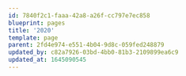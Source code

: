 ```yaml
---
id: 7840f2c1-faaa-42a8-a26f-cc797e7ec858
blueprint: pages
title: '2020'
template: page
parent: 2fd4e974-e551-4b04-9d8c-059fed248879
updated_by: c82a7926-03bd-4bb0-81b3-2109899ea6c9
updated_at: 1645090545
---
```


